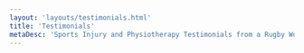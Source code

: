 ```yaml
---
layout: 'layouts/testimonials.html'
title: 'Testimonials'
metaDesc: 'Sports Injury and Physiotherapy Testimonials from a Rugby World Cup Winner Nolli Waterman (England Women Rugby Player) and Chris Fortey (Ex Gloucester and Worcester RFC)'
---
```

